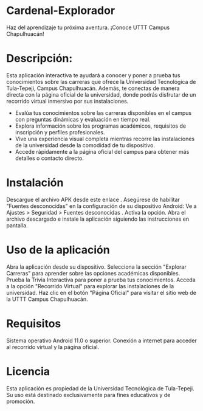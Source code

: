 # Cardenal-Explorador
Haz del aprendizaje tu próxima aventura.
¡Conoce UTTT Campus Chapulhuacán!
# Descripción:
Esta aplicación interactiva te ayudará a conocer y poner a prueba tus conocimientos sobre las carreras que ofrece la Universidad Tecnológica de Tula-Tepeji, Campus Chapulhuacán. Además, te conectas de manera directa con la página oficial de la universidad, donde podrás disfrutar de un recorrido virtual inmersivo por sus instalaciones.
* Evalúa tus conocimientos sobre las carreras disponibles en el campus con preguntas dinámicas y evaluación en tiempo real.
* Explora información sobre los programas académicos, requisitos de inscripción y perfiles profesionales.
* Vive una experiencia visual completa mientras recorre las instalaciones de la universidad desde la comodidad de tu dispositivo.
* Accede rápidamente a la página oficial del campus para obtener más detalles o contacto directo.

# Instalación
Descargue el archivo APK desde este enlace .
Asegúrese de habilitar "Fuentes desconocidas" en la configuración de su dispositivo Android:
Ve a Ajustes > Seguridad > Fuentes desconocidas .
Activa la opción.
Abra el archivo descargado e instale la aplicación siguiendo las instrucciones en pantalla.

# Uso de la aplicación
Abra la aplicación desde su dispositivo.
Selecciona la sección "Explorar Carreras" para aprender sobre las opciones académicas disponibles.
Prueba la Trivia Interactiva para poner a prueba tus conocimientos.
Acceda a la opción "Recorrido Virtual" para explorar las instalaciones de la universidad.
Haz clic en el botón "Página Oficial" para visitar el sitio web de la UTTT Campus Chapulhuacán.

# Requisitos
Sistema operativo Android 11.0 o superior.
Conexión a internet para acceder al recorrido virtual y la página oficial.

# Licencia
Esta aplicación es propiedad de la Universidad Tecnológica de Tula-Tepeji. Su uso está destinado exclusivamente para fines educativos y de promoción.

